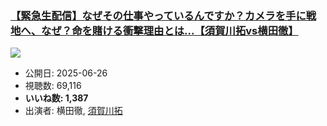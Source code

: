 ### [【緊急生配信】なぜその仕事やっているんですか？カメラを手に戦地へ、なぜ？命を賭ける衝撃理由とは...【須賀川拓vs横田徹】](https://www.youtube.com/watch?v=e02Gz9w7fhU)
[![](https://img.youtube.com/vi/e02Gz9w7fhU/hqdefault.jpg)](https://www.youtube.com/watch?v=e02Gz9w7fhU)
-   公開日: 2025-06-26
-   視聴数: 69,116
-   **いいね数: 1,387**
-   出演者: 横田徹, [須賀川拓](/rehacq_fan/people/須賀川拓 "wikilink")
